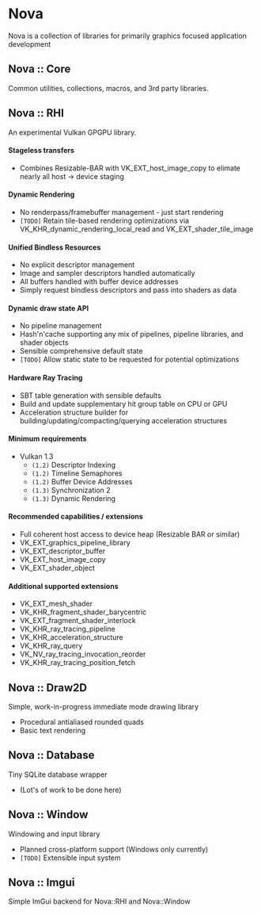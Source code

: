 # Nova

Nova is a collection of libraries for primarily graphics focused application development

## Nova :: Core

Common utilities, collections, macros, and 3rd party libraries.

## Nova :: RHI

An experimental Vulkan GPGPU library.

#### Stageless transfers
- Combines Resizable-BAR with VK_EXT_host_image_copy to elimate nearly all host -> device staging

#### Dynamic Rendering
- No renderpass/framebuffer management - just start rendering
- `[TODO]` Retain tile-based rendering optimizations via VK_KHR_dynamic_rendering_local_read and VK_EXT_shader_tile_image

#### Unified Bindless Resources
- No explicit descriptor management
- Image and sampler descriptors handled automatically
- All buffers handled with buffer device addresses
- Simply request bindless descriptors and pass into shaders as data

#### Dynamic draw state API
- No pipeline management
- Hash'n'cache supporting any mix of pipelines, pipeline libraries, and shader objects
- Sensible comprehensive default state
- `[TODO]` Allow static state to be requested for potential optimizations

#### Hardware Ray Tracing
- SBT table generation with sensible defaults
- Build and update supplementary hit group table on CPU or GPU
- Acceleration structure builder for building/updating/compacting/querying acceleration structures

#### Minimum requirements
- Vulkan 1.3
   - `(1.2)` Descriptor Indexing
   - `(1.2)` Timeline Semaphores
   - `(1.2)` Buffer Device Addresses
   - `(1.3)` Synchronization 2
   - `(1.3)` Dynamic Rendering

#### Recommended capabilities / extensions

- Full coherent host access to device heap (Resizable BAR or similar)
- VK_EXT_graphics_pipeline_library
- VK_EXT_descriptor_buffer
- VK_EXT_host_image_copy
- VK_EXT_shader_object

#### Additional supported extensions
- VK_EXT_mesh_shader
- VK_KHR_fragment_shader_barycentric
- VK_EXT_fragment_shader_interlock
- VK_KHR_ray_tracing_pipeline
- VK_KHR_acceleration_structure
- VK_KHR_ray_query
- VK_NV_ray_tracing_invocation_reorder
- VK_KHR_ray_tracing_position_fetch

## Nova :: Draw2D

Simple, work-in-progress immediate mode drawing library

- Procedural antialiased rounded quads
- Basic text rendering

## Nova :: Database

Tiny SQLite database wrapper
  - (Lot's of work to be done here)

## Nova :: Window

Windowing and input library
  - Planned cross-platform support (Windows only currently)
- `[TODO]` Extensible input system

## Nova :: Imgui

Simple ImGui backend for Nova::RHI and Nova::Window